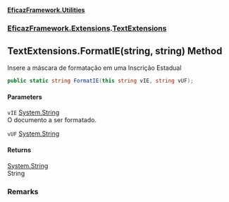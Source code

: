 #### [EficazFramework.Utilities](EficazFrameworkUtilities.md 'EficazFramework Utilities')
### [EficazFramework.Extensions](EficazFrameworkUtilities.md#EficazFramework_Extensions 'EficazFramework.Extensions').[TextExtensions](TextExtensions.md 'EficazFramework.Extensions.TextExtensions')
## TextExtensions.FormatIE(string, string) Method
Insere a máscara de formatação em uma Inscrição Estadual  
```csharp
public static string FormatIE(this string vIE, string vUF);
```
#### Parameters
<a name='EficazFramework_Extensions_TextExtensions_FormatIE(string_string)_vIE'></a>
`vIE` [System.String](https://docs.microsoft.com/en-us/dotnet/api/System.String 'System.String')  
O documento a ser formatado.
  
<a name='EficazFramework_Extensions_TextExtensions_FormatIE(string_string)_vUF'></a>
`vUF` [System.String](https://docs.microsoft.com/en-us/dotnet/api/System.String 'System.String')  
  
#### Returns
[System.String](https://docs.microsoft.com/en-us/dotnet/api/System.String 'System.String')  
String
### Remarks
